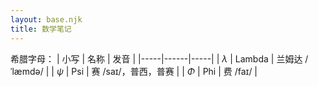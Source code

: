 ```yaml
---
layout: base.njk
title: 数学笔记 
---
```

希腊字母：
| 小写 | 名称 | 发音 |
|-----|------|-----|
| $\lambda$ | Lambda | 兰姆达 /ˈlæmdə/ |
| $\psi$ | Psi | 赛 /saɪ/，普西，普赛 |
| $\Phi$ | Phi | 费 /faɪ/ |
